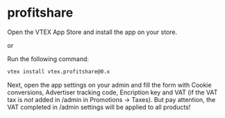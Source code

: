 # profitshare

Open the VTEX App Store and install the app on your store.

or

Run the following command:

```sh
vtex install vtex.profitshare@0.x
```

Next, open the app settings on your admin and fill the form with Cookie conversions, Advertiser tracking code, Encription key and VAT (if the VAT tax is *not* added in /admin in Promotions -> Taxes). But pay attention, the VAT completed in /admin settings will be applied to all products!
